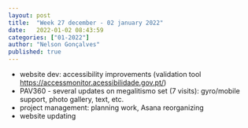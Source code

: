 ```yaml
---
layout: post
title:  "Week 27 december - 02 january 2022"
date:   2022-01-02 08:43:59
categories: ["01-2022"]
author: "Nelson Gonçalves"
published: true
---
```


* website dev: accessibility improvements (validation tool https://accessmonitor.acessibilidade.gov.pt/)
* PAV360 - several updates on megalitismo set (7 visits): gyro/mobile support, photo gallery, text, etc.
* project management: planning work, Asana reorganizing
* website updating

